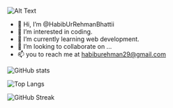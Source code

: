![Alt Text](https://media3.giphy.com/media/3o7abkwfIVAeDT6RSU/giphy.gif?cid=ecf05e4796s7fbk88tw5b88op5b3ay77xe9xr7b7xkhlcc0q&rid=giphy.gif&ct=g)
- 👋 Hi, I’m @HabibUrRehmanBhattii
- 👀 I’m interested in coding.
- 🌱 I’m currently learning web development.
- 💞️ I’m looking to collaborate on ...
- 📫 you to reach me at habiburehman29@gmail.com

![GitHub stats](https://github-readme-stats.vercel.app/api?username=HabibUrRehmanBhattii&hide=issues,contribs&count_private=true&show_icons=true) 

![Top Langs](https://github-readme-stats.vercel.app/api/top-langs/?username=HabibUrRehmanBhattii&hide=Procfile&layout=compact)

![GitHub Streak](https://streak-stats.demolab.com?user=HabibUrRehmanBhattii&theme=vue&hide_border=true&border_radius=2.6)




<!---
HabibUrRehmanBhattii/HabibUrRehmanBhattii is a ✨ special ✨ repository because its `README.md` (this file) appears on your GitHub profile.
You can click the Preview link to take a look at your changes.
--->

